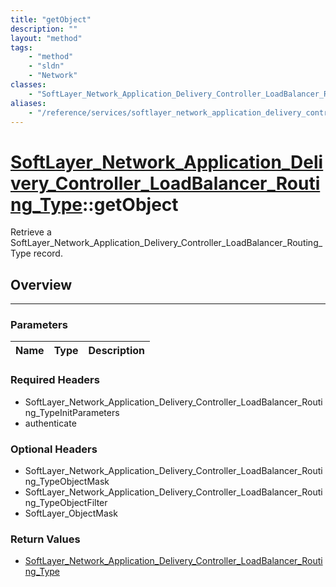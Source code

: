 ```yaml
---
title: "getObject"
description: ""
layout: "method"
tags:
    - "method"
    - "sldn"
    - "Network"
classes:
    - "SoftLayer_Network_Application_Delivery_Controller_LoadBalancer_Routing_Type"
aliases:
    - "/reference/services/softlayer_network_application_delivery_controller_loadbalancer_routing_type/getObject"
---
```

# [SoftLayer_Network_Application_Delivery_Controller_LoadBalancer_Routing_Type](/reference/services/SoftLayer_Network_Application_Delivery_Controller_LoadBalancer_Routing_Type)::getObject


Retrieve a SoftLayer_Network_Application_Delivery_Controller_LoadBalancer_Routing_Type record.


## Overview 


-----

### Parameters 
|Name | Type | Description |
| --- | --- | --- |


### Required Headers
* SoftLayer_Network_Application_Delivery_Controller_LoadBalancer_Routing_TypeInitParameters
* authenticate


### Optional Headers
* SoftLayer_Network_Application_Delivery_Controller_LoadBalancer_Routing_TypeObjectMask
* SoftLayer_Network_Application_Delivery_Controller_LoadBalancer_Routing_TypeObjectFilter
* SoftLayer_ObjectMask

### Return Values
* <a href='/reference/datatypes/SoftLayer_Network_Application_Delivery_Controller_LoadBalancer_Routing_Type'>SoftLayer_Network_Application_Delivery_Controller_LoadBalancer_Routing_Type </a>




